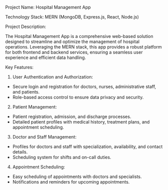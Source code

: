 Project Name: Hospital Management App

Technology Stack: MERN (MongoDB, Express.js, React, Node.js)

Project Description:

The Hospital Management App is a comprehensive web-based solution designed to streamline and optimize the management of hospital operations. Leveraging the MERN stack, 
this app provides a robust platform for both frontend and backend services, ensuring a seamless user experience and efficient data handling.

Key Features:

1) User Authentication and Authorization:

* Secure login and registration for doctors, nurses, administrative staff, and patients.
* Role-based access control to ensure data privacy and security.
  
2) Patient Management:

* Patient registration, admission, and discharge processes.
* Detailed patient profiles with medical history, treatment plans, and appointment scheduling.

3) Doctor and Staff Management:

* Profiles for doctors and staff with specialization, availability, and contact details.
* Scheduling system for shifts and on-call duties.
  
4) Appointment Scheduling:

* Easy scheduling of appointments with doctors and specialists.
* Notifications and reminders for upcoming appointments.

